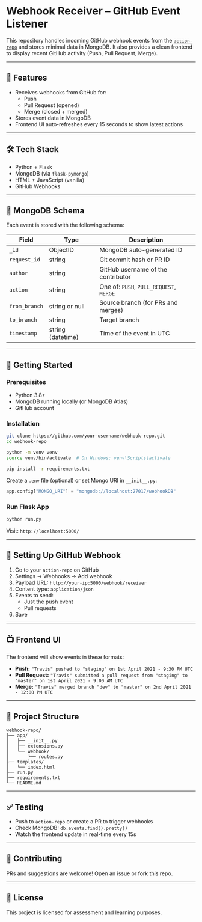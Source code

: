 
# Webhook Receiver – GitHub Event Listener

This repository handles incoming GitHub webhook events from the [`action-repo`](https://github.com/your-username/action-repo) and stores minimal data in MongoDB. It also provides a clean frontend to display recent GitHub activity (Push, Pull Request, Merge).

---

## 📌 Features

- Receives webhooks from GitHub for:
  - Push
  - Pull Request (opened)
  - Merge (closed + merged)
- Stores event data in MongoDB
- Frontend UI auto-refreshes every 15 seconds to show latest actions

---

## 🛠️ Tech Stack

- Python + Flask
- MongoDB (via `flask-pymongo`)
- HTML + JavaScript (vanilla)
- GitHub Webhooks

---

## 🧾 MongoDB Schema

Each event is stored with the following schema:

| Field         | Type            | Description                                     |
|---------------|------------------|-------------------------------------------------|
| `_id`         | ObjectID         | MongoDB auto-generated ID                       |
| `request_id`  | string           | Git commit hash or PR ID                        |
| `author`      | string           | GitHub username of the contributor              |
| `action`      | string           | One of: `PUSH`, `PULL_REQUEST`, `MERGE`         |
| `from_branch` | string or null   | Source branch (for PRs and merges)              |
| `to_branch`   | string           | Target branch                                   |
| `timestamp`   | string (datetime)| Time of the event in UTC                        |

---

## 🚀 Getting Started

### Prerequisites

- Python 3.8+
- MongoDB running locally (or MongoDB Atlas)
- GitHub account

### Installation

```bash
git clone https://github.com/your-username/webhook-repo.git
cd webhook-repo

python -m venv venv
source venv/bin/activate  # On Windows: venv\Scripts\activate

pip install -r requirements.txt
```

Create a `.env` file (optional) or set Mongo URI in `__init__.py`:

```python
app.config["MONGO_URI"] = "mongodb://localhost:27017/webhookDB"
```

### Run Flask App

```bash
python run.py
```

Visit: `http://localhost:5000/`

---

## 🔗 Setting Up GitHub Webhook

1. Go to your `action-repo` on GitHub
2. Settings → Webhooks → Add webhook
3. Payload URL: `http://your-ip:5000/webhook/receiver`
4. Content type: `application/json`
5. Events to send:
   - Just the push event
   - Pull requests
6. Save

---

## 📺 Frontend UI

The frontend will show events in these formats:

- **Push:** `"Travis" pushed to "staging" on 1st April 2021 - 9:30 PM UTC`
- **Pull Request:** `"Travis" submitted a pull request from "staging" to "master" on 1st April 2021 - 9:00 AM UTC`
- **Merge:** `"Travis" merged branch "dev" to "master" on 2nd April 2021 - 12:00 PM UTC`

---

## 📂 Project Structure

```
webhook-repo/
├── app/
│   ├── __init__.py
│   ├── extensions.py
│   └── webhook/
│       └── routes.py
├── templates/
│   └── index.html
├── run.py
├── requirements.txt
└── README.md
```

---

## ✅ Testing

- Push to `action-repo` or create a PR to trigger webhooks
- Check MongoDB: `db.events.find().pretty()`
- Watch the frontend update in real-time every 15s


---

## 🤝 Contributing

PRs and suggestions are welcome! Open an issue or fork this repo.

---

## 📝 License

This project is licensed for assessment and learning purposes.
